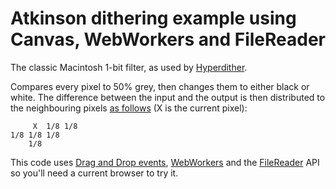 # Atkinson dithering example using Canvas, WebWorkers and FileReader

The classic Macintosh 1-bit filter, as used by [Hyperdither](http://www.tinrocket.com/software/hyperdither/).

Compares every pixel to 50% grey, then changes them to either black or white.
The difference between the input and the output is then distributed to the
neighbouring pixels [as follows][2] (X is the current pixel):

         X  1/8 1/8
    1/8 1/8 1/8
        1/8

This code uses [Drag and Drop
events](https://web.dev/articles/read-files#toc-selecting-files-dnd),
[WebWorkers](https://developer.mozilla.org/en-US/docs/Web/API/Web_Workers_API/Using_web_workers)
and the
[FileReader](https://developer.mozilla.org/en-US/docs/Web/API/FileReader) API so
you'll need a current browser to try it.

[2]: http://verlagmartinkoch.at/software/dither/index.html
